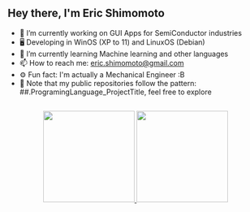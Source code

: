 ## Hey there, I'm Eric Shimomoto


- 🔭 I’m currently working on GUI Apps for SemiConductor industries
- 🖥️ Developing in WinOS (XP to 11) and LinuxOS (Debian) 
- 🌱 I’m currently learning Machine learning and other languages
- 📫 How to reach me: eric.shimomoto@gmail.com
- ⚙️ Fun fact: I'm actually a Mechanical Engineer :B
- 📝 Note that my public repositories follow the pattern: ##.ProgramingLanguage_ProjectTitle, feel free to explore

##
<div align="center">
  <a href="https://github.com/EricShimomoto">
  <img height="180em" src="https://github-readme-stats.vercel.app/api?username=EricShimomoto&show_icons=true&theme=algolia&include_all_commits=true&count_private=true"/>
  <img height="180em" src="https://github-readme-stats.vercel.app/api/top-langs/?username=EricShimomoto&layout=compact&langs_count=7&theme=algolia"/>
</div>



